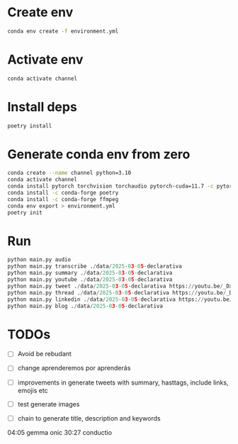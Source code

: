 # Create env

```sh
conda env create -f environment.yml
```

# Activate env

```sh
conda activate channel
```

# Install deps

```sh
poetry install
```

# Generate conda env from zero
```sh
conda create --name channel python=3.10
conda activate channel
conda install pytorch torchvision torchaudio pytorch-cuda=11.7 -c pytorch -c nvidia
conda install -c conda-forge poetry
conda install -c conda-forge ffmpeg
conda env export > environment.yml
poetry init

```

# Run
```py
python main.py audio
python main.py transcribe ./data/2025-03-05-declarativa
python main.py summary ./data/2025-03-05-declarativa
python main.py youtube ./data/2025-03-05-declarativa
python main.py tweet ./data/2025-03-05-declarativa https://youtu.be/_Dx95CXVd0w "Developers"
python main.py thread ./data/2025-03-05-declarativa https://youtu.be/_Dx95CXVd0w "Developers"
python main.py linkedin ./data/2025-03-05-declarativa https://youtu.be/_Dx95CXVd0w "Developers" "text" "video"
python main.py blog ./data/2025-03-05-declarativa  
``` 

# TODOs

- [ ] Avoid be rebudant
- [ ] change aprenderemos por aprenderás
- [ ] improvements in generate tweets with summary, hasttags, include links, emojis etc
- [ ] test generate images
- [ ] chain to generate title, description and keywords


04:05 gemma onic
30:27 conductio